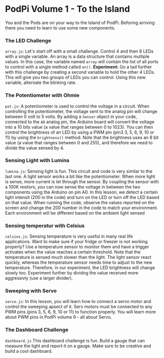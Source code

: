 # PodPi Volume 1 - To the Island
You and the Pods are on your way to the Island of PodPi.  Beforing arriving there you need to learn to use some new components.

### The LED Challenge
`array.js`: Let's start off with a small challenge. Control 4 and then 8 LEDs with a single variable. An array is a data structure that contains multiple values. In this case, the variable named `array` will contain the list of all ports to control with a single method called `on()`.
**Experiment:** Go a tad further with this challenge by creating a second variable to hold the other 4 LEDs. This will give you two groups of LEDs you can control. Using this new variable, alternate the blinking rate.

### The Potentiometer with Ohmie
`pot.js`: A potentiometer is used to control the voltage in a circuit. When controlling the potentiometer, the voltage sent to the analog pin will change between 0 volt to 5 volts. By adding a `Sensor` object in your code, connected to the `A0` analog pin, the Arduino board will convert the voltage into a 10 bits value (a value that ranges between 0 to 1023).
You can then control the brightness of an LED by using a PWM pin (pin3 3, 5, 6, 9, 10 or 11) by using the `brightness()` method. Note that the brightness uses an 8 bit value (a value that ranges between 0 and 255), and therefore we need to divide the value sensed by 4.

### Sensing Light with Lumina
`lumina.js`: Sensing light is fun. This circuit and code is very similar to the last one. A light sensor works a bit like the potentiometer. When more light is sense, more current is let through the sensor. By coupling the sensor with a 100K resitors, you can now sense the voltage in between the two components using the Arduino on pin A0.
In this lesson, we detect a certain light intensit (200 in the code) and turn on the LED or turn off the LED based on that value. When running the code, observe the values reported on the screen and change the 200 number in the code to match your environment.  Each environment will be different based on the ambient light sensed

### Sensing temperatur with Celsius
`celsius.js`: Sensing temperature is very useful in many real life applications. Want to make sure if your fridge or freezer is not working properly? Use a temperature sensor to monitor them and have a trigger activates when the value reaches a certain threshold. Note that the temperature is sensed much slower than the light. The light sensor react quickly, whereas the temperature sensor needs time to adjust to the new temperature. Therefore, in our experiment, the LED brightness will change slowly too.  Experiment further by dividng the value received more aggressivly (use a larger divider).

### Sweeping with Servo
`servo.js`: In this lesson, you will learn how to connect a servo motor and control the sweeping apsect of it.  Serv motors must be connected to any PWM pins (pins 3, 5, 6, 9, 10 or 11) to function properly. You will learn more about PWM pins in PodPi volume 9 - all about Servo.

### The Dashboard Challenge
`dashboard.js` This dashboard challenge is fun. Build a gauge that can measure the light and report it on a gauge. Make sure to be creative and build a cool dashboard.
